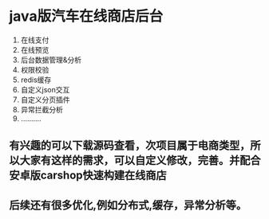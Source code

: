 

# java版汽车在线商店后台
  1. 在线支付
  2. 在线预览
  3. 后台数据管理&分析
  4. 权限校验
  5. redis缓存
  6. 自定义json交互
  7. 自定义分页插件
  8. 异常拦截分析
  9. ..........
## 有兴趣的可以下载源码查看，次项目属于电商类型，所以大家有这样的需求，可以自定义修改，完善。并配合安卓版carshop快速构建在线商店



## 后续还有很多优化,例如分布式,缓存，异常分析等。

